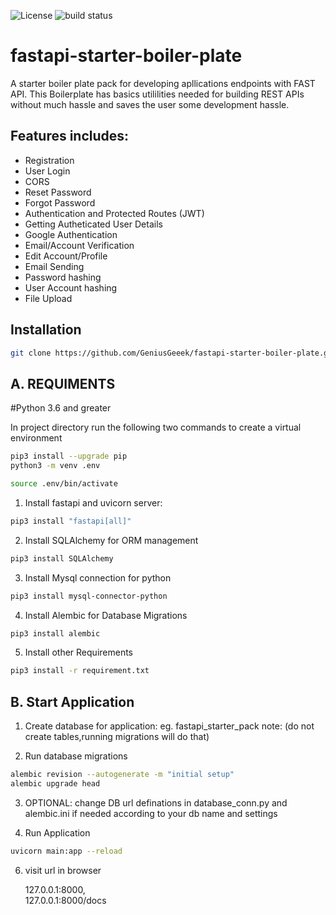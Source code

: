 ![License](https://img.shields.io/badge/license-MIT-green) <img src="https://img.shields.io/circleci/project/github/badges/shields/master" alt="build status">
# fastapi-starter-boiler-plate
A starter boiler plate pack for developing apllications endpoints with FAST API. 
This Boilerplate has basics utililities needed for building REST APIs without much hassle and saves the user some development hassle.

## Features includes:

- Registration
- User Login
- CORS
- Reset Password
- Forgot Password
- Authentication and Protected Routes (JWT)
- Getting Autheticated User Details
- Google Authentication
- Email/Account Verification
- Edit Account/Profile
- Email Sending
- Password hashing
- User Account hashing
- File Upload
 

## Installation

```bash
git clone https://github.com/GeniusGeeek/fastapi-starter-boiler-plate.git
```

## A. REQUIMENTS
#Python 3.6 and greater



In project directory run the following two commands to create a virtual environment
```bash
pip3 install --upgrade pip 
python3 -m venv .env 
```
```bash
source .env/bin/activate
```

1. Install fastapi and uvicorn server:
```bash 
pip3 install "fastapi[all]"
```

2. Install SQLAlchemy for ORM management
```bash 
pip3 install SQLAlchemy
```
3.  Install Mysql connection for python 
```bash 
pip3 install mysql-connector-python
```
4. Install Alembic for Database Migrations
```bash 
pip3 install alembic
```
5. Install other Requirements
```bash
pip3 install -r requirement.txt
```


## B. Start Application

1. Create database for application: eg. fastapi_starter_pack 
note: (do not create tables,running migrations will do that)

2. Run database migrations
```bash
alembic revision --autogenerate -m "initial setup"
alembic upgrade head
```

3. OPTIONAL: change DB url definations in database_conn.py and alembic.ini if needed according to your db name and settings


4. Run Application
```bash
uvicorn main:app --reload 
```

6. visit url in browser

      127.0.0.1:8000,  
      127.0.0.1:8000/docs
